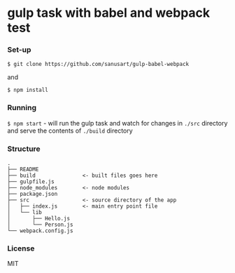 # gulp task with babel and webpack test

### Set-up

`$ git clone https://github.com/sanusart/gulp-babel-webpack`

and

`$ npm install`

### Running

`$ npm start` - will run the gulp task and watch for changes in `./src` directory and serve the contents of `./build` directory

### Structure

```
.
├── README
├── build               <- built files goes here
├── gulpfile.js
├── node_modules        <- node modules
├── package.json
├── src                 <- source directory of the app
│   ├── index.js        <- main entry point file
│   └── lib
│       ├── Hello.js
│       └── Person.js
└── webpack.config.js
```

### License

MIT
